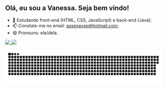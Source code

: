 ## Olá, eu sou a Vanessa. Seja bem vindo!

- 🌱 Estudando front-end (HTML, CSS, JavaScript) e back-end (Java);
- 📫 Constate-me no email: assenavsp@hotmail.com;
- 😄 Pronouns: ela/dela.

<div>
  <a href="https://github.com/VanessaGomesdeOliveira">
  <img height="160em" src="https://github-readme-stats.vercel.app/api?username=VanessaGomesdeOliveira&show_icons=true&theme=buefy&include_all_commits=true&count_private=true"/>
  <img height="160em" src="https://github-readme-stats.vercel.app/api/top-langs/?username=VanessaGomesdeOliveira&layout=compact&langs_count=7&theme=buefy"/>
</div>

   ![Snake animation](https://github.com/VanessaGomesdeOliveira/VanessaGomesdeOliveira/blob/output/github-contribution-grid-snake.svg)
